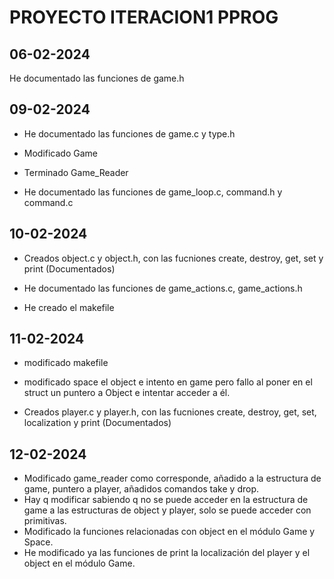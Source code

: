 # PROYECTO ITERACION1 PPROG
## 06-02-2024
He documentado las funciones de game.h

## 09-02-2024
- He documentado las funciones de game.c y type.h
- Modificado Game
- Terminado Game_Reader

- He documentado las funciones de game_loop.c, command.h y command.c

## 10-02-2024
- Creados object.c y object.h, con las fucniones create, destroy, get, set y print (Documentados)

- He documentado las funciones de game_actions.c, game_actions.h
- He creado el makefile

## 11-02-2024
- modificado makefile
- modificado space el object e intento en game pero fallo al poner en el struct un puntero a Object 
e intentar acceder a él.

- Creados player.c y player.h, con las fucniones create, destroy, get, set, localization y print (Documentados)

## 12-02-2024
- Modificado game_reader como corresponde, añadido a la estructura de game, puntero a player, añadidos comandos take y drop.
- Hay q modificar sabiendo q no se puede acceder en la estructura de game a las estructuras de object y player, solo se puede acceder con primitivas.
- Modificado la funciones relacionadas con object en el módulo Game y Space.
- He modificado ya las funciones de print la localización del player y el object en el módulo Game.
